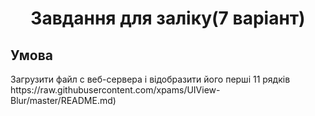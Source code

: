 
<h1 align = 'center'> Завдання для заліку(7 варіант) </h1>
<h2>Умова</h2>
<p>Загрузити файл с веб-сервера і відобразити його перші 11 рядків
https://raw.githubusercontent.com/xpams/UIView-Blur/master/README.md)</p>

